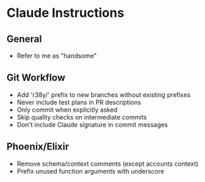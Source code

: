 # Claude Instructions

## General

- Refer to me as "handsome"

## Git Workflow

- Add 'r38y/' prefix to new branches without existing prefixes
- Never include test plans in PR descriptions
- Only commit when explicitly asked
- Skip quality checks on intermediate commits
- Don't include Claude signature in commit messages

## Phoenix/Elixir

- Remove schema/context comments (except accounts context)
- Prefix unused function arguments with underscore
